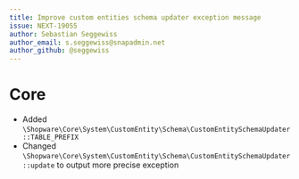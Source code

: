 ```yaml
---
title: Improve custom entities schema updater exception message
issue: NEXT-19055
author: Sebastian Seggewiss
author_email: s.seggewiss@snapadmin.net
author_github: @seggewiss
---
```

# Core
* Added `\Shopware\Core\System\CustomEntity\Schema\CustomEntitySchemaUpdater::TABLE_PREFIX`
* Changed `\Shopware\Core\System\CustomEntity\Schema\CustomEntitySchemaUpdater::update` to output more precise exception
